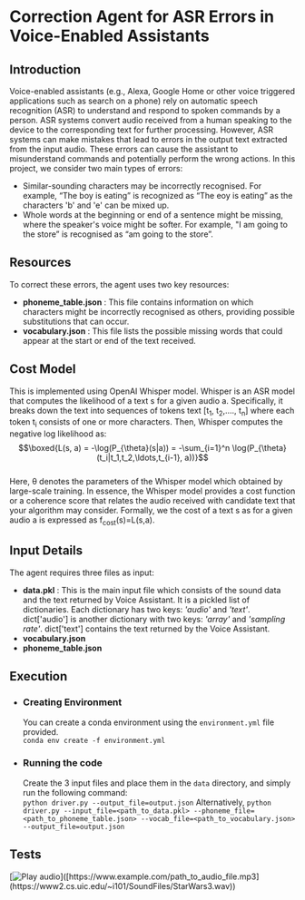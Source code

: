 # Correction Agent for ASR Errors in Voice-Enabled Assistants
## Introduction
Voice-enabled assistants (e.g., Alexa, Google Home or other voice triggered applications such as
search on a phone) rely on automatic speech recognition (ASR) to understand and respond to
spoken commands by a person. ASR systems convert audio received from a human speaking to
the device to the corresponding text for further processing. However, ASR systems can make
mistakes that lead to errors in the output text extracted from the input audio. These errors can
cause the assistant to misunderstand commands and potentially perform the wrong actions.
In this project, we consider two main types of errors:
- Similar-sounding characters may be incorrectly recognised. For example, “The boy is
eating” is recognized as “The eoy is eating” as the characters 'b' and 'e' can be mixed up.
- Whole words at the beginning or end of a sentence might be missing, where the speaker's
voice might be softer. For example, "I am going to the store” is recognised as “am going to
the store”.
## Resources
To correct these errors, the agent uses two key resources:
- <b>phoneme_table.json</b> : This file contains information on which characters might be
incorrectly recognised as others, providing possible substitutions that can occur.
- <b>vocabulary.json</b> : This file lists the possible missing words that could appear at the start or
end of the text received.
## Cost Model
This is implemented using OpenAI Whisper model. Whisper is an ASR model that computes the likelihood of a text s for a given
audio a. Specifically, it breaks down the text into sequences of tokens text [t<sub>1</sub>, t<sub>2</sub>,...., t<sub>n</sub>]
where each token t<sub>i</sub> consists of one or more characters. Then, Whisper computes the negative log likelihood as: <br>
$$\boxed{L(s, a) = -\log(P_{\theta}(s|a)) = -\sum_{i=1}^n \log(P_{\theta}(t_i|t_1,t_2,\ldots,t_{i-1}, a))}$$<br>
Here, θ
denotes the parameters of the Whisper model which obtained by large-scale training. In
essence, the Whisper model provides a cost function or a coherence score that relates the audio
received with candidate text that your algorithm may consider. Formally, we the cost of a text
s
as for a given audio a is expressed as f<sub>cost</sub>(s)=L(s,a).
## Input Details
The agent requires three files as input:
- <b>data.pkl</b> : This is the main input file which consists of the sound data and the text returned by Voice Assistant. It is a pickled list of dictionaries. Each dictionary has two keys: <i>'audio'</i> and <i>'text'</i>. dict['audio'] is another dictionary with two keys: <i>'array'</i> and <i>'sampling rate'</i>. dict['text'] contains the text returned by the Voice Assistant.
- <b>vocabulary.json</b>
- <b>phoneme_table.json</b>
## Execution
- ### Creating Environment
  You can create a conda environment using the ```environment.yml``` file provided.<br>
  ```conda env create -f environment.yml```
- ### Running the code
  Create the 3 input files and place them in the ```data``` directory, and simply run the following command: <br>
  ```python driver.py --output_file=output.json```
  Alternatively,
  ```python driver.py --input_file=<path_to_data.pkl> --phoneme_file=<path_to_phoneme_table.json> --vocab_file=<path_to_vocabulary.json> --output_file=output.json```

## Tests
[![Play audio]([https://www.example.com/audio_button_image.png](https://img.freepik.com/premium-vector/play-pause-icon-set-music-audio-video-start-pause-button-vector-symbol-black-filled-outlined-style_268104-12801.jpg?w=1380))]([https://www.example.com/path_to_audio_file.mp3](https://www2.cs.uic.edu/~i101/SoundFiles/StarWars3.wav))
